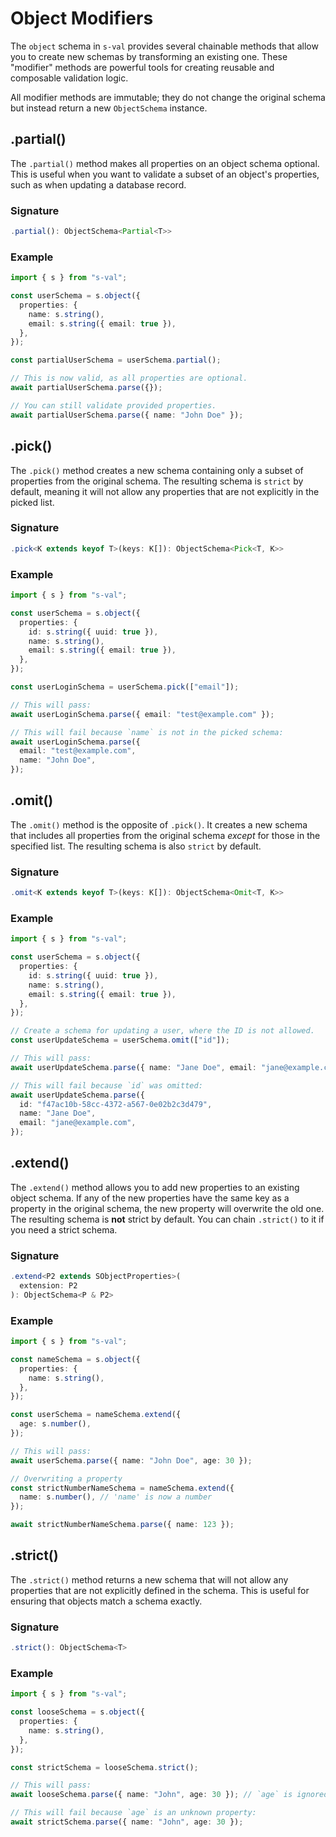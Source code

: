 # Object Modifiers

The `object` schema in `s-val` provides several chainable methods that allow you to create new schemas by transforming an existing one. These "modifier" methods are powerful tools for creating reusable and composable validation logic.

All modifier methods are immutable; they do not change the original schema but instead return a new `ObjectSchema` instance.

## .partial()

The `.partial()` method makes all properties on an object schema optional. This is useful when you want to validate a subset of an object's properties, such as when updating a database record.

### Signature

```typescript
.partial(): ObjectSchema<Partial<T>>
```

### Example

```typescript
import { s } from "s-val";

const userSchema = s.object({
  properties: {
    name: s.string(),
    email: s.string({ email: true }),
  },
});

const partialUserSchema = userSchema.partial();

// This is now valid, as all properties are optional.
await partialUserSchema.parse({});

// You can still validate provided properties.
await partialUserSchema.parse({ name: "John Doe" });
```

## .pick()

The `.pick()` method creates a new schema containing only a subset of properties from the original schema. The resulting schema is `strict` by default, meaning it will not allow any properties that are not explicitly in the picked list.

### Signature

```typescript
.pick<K extends keyof T>(keys: K[]): ObjectSchema<Pick<T, K>>
```

### Example

```typescript
import { s } from "s-val";

const userSchema = s.object({
  properties: {
    id: s.string({ uuid: true }),
    name: s.string(),
    email: s.string({ email: true }),
  },
});

const userLoginSchema = userSchema.pick(["email"]);

// This will pass:
await userLoginSchema.parse({ email: "test@example.com" });

// This will fail because `name` is not in the picked schema:
await userLoginSchema.parse({
  email: "test@example.com",
  name: "John Doe",
});
```

## .omit()

The `.omit()` method is the opposite of `.pick()`. It creates a new schema that includes all properties from the original schema _except_ for those in the specified list. The resulting schema is also `strict` by default.

### Signature

```typescript
.omit<K extends keyof T>(keys: K[]): ObjectSchema<Omit<T, K>>
```

### Example

```typescript
import { s } from "s-val";

const userSchema = s.object({
  properties: {
    id: s.string({ uuid: true }),
    name: s.string(),
    email: s.string({ email: true }),
  },
});

// Create a schema for updating a user, where the ID is not allowed.
const userUpdateSchema = userSchema.omit(["id"]);

// This will pass:
await userUpdateSchema.parse({ name: "Jane Doe", email: "jane@example.com" });

// This will fail because `id` was omitted:
await userUpdateSchema.parse({
  id: "f47ac10b-58cc-4372-a567-0e02b2c3d479",
  name: "Jane Doe",
  email: "jane@example.com",
});
```

## .extend()

The `.extend()` method allows you to add new properties to an existing object schema. If any of the new properties have the same key as a property in the original schema, the new property will overwrite the old one. The resulting schema is **not** strict by default. You can chain `.strict()` to it if you need a strict schema.

### Signature

```typescript
.extend<P2 extends SObjectProperties>(
  extension: P2
): ObjectSchema<P & P2>
```

### Example

```typescript
import { s } from "s-val";

const nameSchema = s.object({
  properties: {
    name: s.string(),
  },
});

const userSchema = nameSchema.extend({
  age: s.number(),
});

// This will pass:
await userSchema.parse({ name: "John Doe", age: 30 });

// Overwriting a property
const strictNumberNameSchema = nameSchema.extend({
  name: s.number(), // 'name' is now a number
});

await strictNumberNameSchema.parse({ name: 123 });
```

## .strict()

The `.strict()` method returns a new schema that will not allow any properties that are not explicitly defined in the schema. This is useful for ensuring that objects match a schema exactly.

### Signature

```typescript
.strict(): ObjectSchema<T>
```

### Example

```typescript
import { s } from "s-val";

const looseSchema = s.object({
  properties: {
    name: s.string(),
  },
});

const strictSchema = looseSchema.strict();

// This will pass:
await looseSchema.parse({ name: "John", age: 30 }); // `age` is ignored

// This will fail because `age` is an unknown property:
await strictSchema.parse({ name: "John", age: 30 });
```
